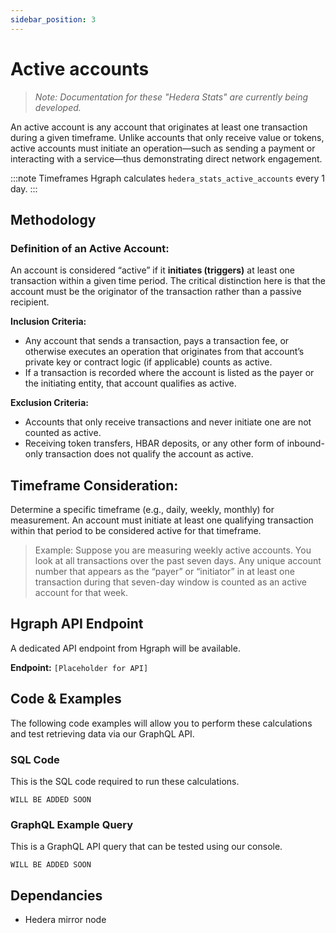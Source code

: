 ```yaml
---
sidebar_position: 3
---
```


# Active accounts

> *Note: Documentation for these "Hedera Stats" are currently being developed.*

An active account is any account that originates at least one transaction during a given timeframe. Unlike accounts that only receive value or tokens, active accounts must initiate an operation—such as sending a payment or interacting with a service—thus demonstrating direct network engagement.

:::note Timeframes
Hgraph calculates `hedera_stats_active_accounts` every 1 day.
:::

## Methodology

### Definition of an Active Account:  
   
   An account is considered “active” if it **initiates (triggers)** at least one transaction within a given time period. The critical distinction here is that the account must be the originator of the transaction rather than a passive recipient.

**Inclusion Criteria:**
   - Any account that sends a transaction, pays a transaction fee, or otherwise executes an operation that originates from that account’s private key or contract logic (if applicable) counts as active.
   - If a transaction is recorded where the account is listed as the payer or the initiating entity, that account qualifies as active.

**Exclusion Criteria:**
   - Accounts that only receive transactions and never initiate one are not counted as active.
   - Receiving token transfers, HBAR deposits, or any other form of inbound-only transaction does not qualify the account as active.

## Timeframe Consideration:
   Determine a specific timeframe (e.g., daily, weekly, monthly) for measurement. An account must initiate at least one qualifying transaction within that period to be considered active for that timeframe.
   
   > Example: Suppose you are measuring weekly active accounts. You look at all transactions over the past seven days. Any unique account number that appears as the “payer” or “initiator” in at least one transaction during that seven-day window is counted as an active account for that week.

## Hgraph API Endpoint
A dedicated API endpoint from Hgraph will be available.

**Endpoint:** `[Placeholder for API]`

## Code & Examples

The following code examples will allow you to perform these calculations and test retrieving data via our GraphQL API.

### SQL Code

This is the SQL code required to run these calculations.

```
WILL BE ADDED SOON
```

### GraphQL Example Query

This is a GraphQL API query that can be tested using our console.

```
WILL BE ADDED SOON
```

## Dependancies
* Hedera mirror node